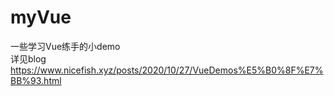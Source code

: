 # myVue
一些学习Vue练手的小demo   
详见blog https://www.nicefish.xyz/posts/2020/10/27/VueDemos%E5%B0%8F%E7%BB%93.html
